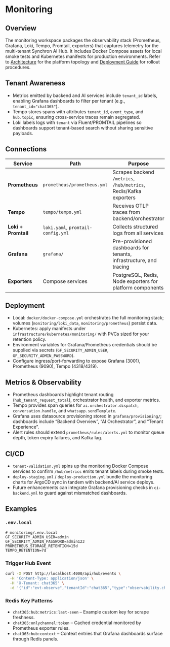 # Monitoring

## Overview
The monitoring workspace packages the observability stack (Prometheus, Grafana, Loki, Tempo, Promtail, exporters) that captures telemetry for the multi-tenant Synchron AI Hub. It includes Docker Compose assets for local smoke tests and Kubernetes manifests for production environments. Refer to [Architecture](../docs/ARCHITECTURE.md) for the platform topology and [Deployment Guide](../docs/DEPLOYMENT_GUIDE.md) for rollout procedures.

## Tenant Awareness
- Metrics emitted by backend and AI services include `tenant_id` labels, enabling Grafana dashboards to filter per tenant (e.g., `tenant_id="chat365"`).
- Tempo stores spans with attributes `tenant_id`, `event_type`, and `hub.topic`, ensuring cross-service traces remain segregated.
- Loki labels logs with `tenant` via Fluent/PROMTAIL pipelines so dashboards support tenant-based search without sharing sensitive payloads.

## Connections
| Service | Path | Purpose |
|---------|------|---------|
| **Prometheus** | `prometheus/prometheus.yml` | Scrapes backend `/metrics`, `/hub/metrics`, Redis/Kafka exporters |
| **Tempo** | `tempo/tempo.yml` | Receives OTLP traces from backend/orchestrator |
| **Loki + Promtail** | `loki.yaml`, `promtail-config.yml` | Collects structured logs from all services |
| **Grafana** | `grafana/` | Pre-provisioned dashboards for tenants, infrastructure, and tracing |
| **Exporters** | Compose services | PostgreSQL, Redis, Node exporters for platform components |

## Deployment
- Local: `docker/docker-compose.yml` orchestrates the full monitoring stack; volumes (`monitoring/loki_data`, `monitoring/prometheus`) persist data.
- Kubernetes: apply manifests under `infrastructure/kubernetes/monitoring/` with PVCs sized for your retention policy.
- Environment variables for Grafana/Prometheus credentials should be supplied via secrets (`GF_SECURITY_ADMIN_USER`, `GF_SECURITY_ADMIN_PASSWORD`).
- Configure ingress/port-forwarding to expose Grafana (3001), Prometheus (9090), Tempo (4318/4319).

## Metrics & Observability
- Prometheus dashboards highlight tenant routing (`hub_tenant_request_total`), orchestrator health, and exporter metrics.
- Tempo provides span queries for `ai.orchestrator.dispatch`, `conversation.handle`, and `whatsapp.sendTemplate`.
- Grafana uses datasource provisioning stored in `grafana/provisioning/`; dashboards include “Backend Overview”, “AI Orchestrator”, and “Tenant Experience”.
- Alert rules should extend `prometheus/rules/alerts.yml` to monitor queue depth, token expiry failures, and Kafka lag.

## CI/CD
- `tenant-validation.yml` spins up the monitoring Docker Compose services to confirm `/hub/metrics` emits tenant labels during smoke tests.
- `deploy-staging.yml` / `deploy-production.yml` bundle the monitoring charts for ArgoCD sync in tandem with backend/AI service deploys.
- Future enhancements can integrate Grafana provisioning checks in `ci-backend.yml` to guard against mismatched dashboards.

## Examples
### `.env.local`
```env
# monitoring/.env.local
GF_SECURITY_ADMIN_USER=admin
GF_SECURITY_ADMIN_PASSWORD=admin123
PROMETHEUS_STORAGE_RETENTION=15d
TEMPO_RETENTION=7d
```

### Trigger Hub Event
```bash
curl -X POST http://localhost:4000/api/hub/events \
  -H 'Content-Type: application/json' \
  -H 'X-Tenant: chat365' \
  -d '{"id":"evt-observe","tenantId":"chat365","type":"observability.check","source":"monitoring","timestamp":"2024-04-01T12:00:00Z","payload":{"note":"verifying dashboards"}}'
```

### Redis Key Patterns
- `chat365:hub:metrics:last-seen` – Example custom key for scrape freshness.
- `chat365:onlychannel:token` – Cached credential monitored by Prometheus exporter rules.
- `chat365:hub:context` – Context entries that Grafana dashboards surface through Redis panels.
